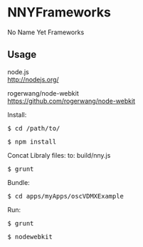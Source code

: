 NNYFrameworks
=============

No Name Yet Frameworks

Usage
-

node.js<br>
http://nodejs.org/

rogerwang/node-webkit<br>
https://github.com/rogerwang/node-webkit

Install:
<pre>$ cd /path/to/</pre>
<pre>$ npm install</pre>

Concat Libraly files: to: build/nny.js
<pre>$ grunt</pre>

Bundle:
<pre>$ cd apps/myApps/oscVDMXExample</pre> 

Run:
<pre>$ grunt</pre>
<pre>$ nodewebkit</pre>
